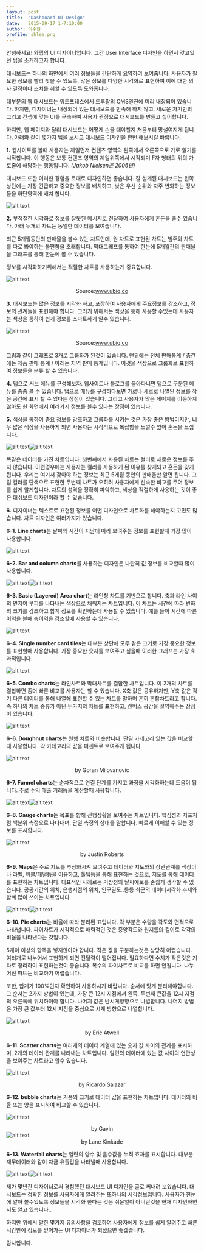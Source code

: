 ```yaml
---
layout: post
title:  "Dashboard UI Design"
date:   2015-09-17 1>7:10:00
author: 이수현
profile: shlee.png
---
```


안녕하세요! 와탭의 UI 디자이너입니다. 그간 User Interface 디자인을 하면서 갖고있던 팁을 소개하고자 합니다.

대시보드는 하나의 화면에서 여러 정보들을 간단하게 요약하여 보여줍니다.
사용자가 필요한 정보를 빨리 찾을 수 있도록, 많은 정보를 다양한 시각화로 표현하여 이에 대한 의사 결정이나 조치를 취할 수 있도록 도와줍니다.
 
대부분의 웹 대시보드는 워드프레스에서 드루팔의 CMS엔진에 미리 내장되어 있습니다.
하지만, 디자이너는 내장되어 있는 대시보드를 만족해 하지 않고, 새로운 자기만의 그리고 컨셉에 맞는 UI를 구축하여 사용자 관점으로 대시보드를 만들고 싶어합니다. 

하지만, 웹 페이지와 달리 대시보드는 어떻게 손을 대야할지 처음부터 망설여지게 됩니다.
아래와 같이 몇가지 팁을 보시고 대시보드 디자인을 한번 해보시길 바랍니다.


**1.** 웹사이트를 볼때 사용자는 제일먼저 컨텐츠 영역의 왼쪽에서 오른쪽으로 가로 읽기를 시작합니다. 이 행동은 보통 컨텐츠 영역의 제일위쪽에서 시작되며 F자 형태의 위의 가로줄에 해당하는 행동입니다.
*(Jakob Nielsen은 2006년)*

대시보드 또한 이러한 경험을 토대로 디자인하면 좋습니다. 
잘 설계된 대시보드는 왼쪽 상단에는 가장 긴급하고 중요한 정보를 배치하고, 낮은 우선 순위와 자주 변화하는 정보들을 하단영역에 배치 합니다.

![alt text](/assets/images/shlee/01/001.png "001")



**2.** 부적절한 시각화로 정보를 잘못된 메시지로 전달하여 사용자에게 혼돈을 줄수 있습니다.
아래 두개의 차트는 동일한 데이터를 보여줍니다.

최근 5개월동안의 판매율을 볼수 있는 차트인데, 원 차트로 표현된 차트는 범주와 차트를 따로 봐야하는 불편함을 초래합니다. 막대그래프를 통하여 한눈에 5개월간의 판매율을 그래프를 통해 한눈에 볼 수 있습니다.

정보를 시각화하기위해서는 적절한 차트를 사용하는게 중요합니다.

![alt text](/assets/images/shlee/01/002.png "002") <center>Source:www.ubiq.co</center>



**3.** 대시보드는 많은 정보를 시각화 하고, 포장하여 사용자에게 주요정보를 강조하고, 정보의 관계들을 표현해야 합니다.
그러기 위해서는 색상을 통해 사용할 수있는데 사용자는 색상을 통하여 쉽게 정보를 스마트하게 알수 있습니다.

![alt text](/assets/images/shlee/01/003.png "003") <center>Source:www.ubiq.co</center>

그림과 같이 그래프로 3개로 그룹화가 된것이 있습니다.
맨위에는 전체 판매통계 / 중간에는 제품 판매 통계 / 아래는 지역 판매 통계입니다.
이것을 색상으로 그룹화로 표현하여 정보들을 분류 할 수 있습니다.
 


**4.** 탭으로 서브 메뉴를 구성해보자. 웹사이트나 블로그를 돌아다니면 탭으로 구분된 메뉴를 종종 볼 수 있습니다.
탭으로 메뉴를 구성하다보면 가로나 세로로 나열된 정보를 작은 공간에 표시 할 수 있다는 장점이 있습니다. 그리고 사용자가 많은 페이지를 이동하지 않아도 한 화면에서 여러가지 정보를 볼수 있다는 장점이 있습니다.




**5.** 색상을 통하여 중요 정보를 강조하고 그룹화를 시키는 것은 가장 좋은 방법이지만, 너무 많은 색상을 사용하게 되면 사용자는 시각적으로 복잡함을 느낄수 있어 혼돈을 느낍니다. 

![alt text](/assets/images/shlee/01/004.png "004")![alt text](/assets/images/shlee/01/004-1.png "004-1")

똑같은 데이터를 가진 차트입니다. 첫번째에서 사용된 차트는 컬러로 새로운 정보를 주지 않습니다. 이런경우에는 사용자는 컬러를 사용하게 된 이유를 찾게되고 혼돈을 갖게됩니다. 우리는 여기서 갖아야 하는 정보는 최근 5개월 동안의 판매율만 알면 됩니다. 그럼 컬러를 단색으로 표현한 두번째 차트가 오히려 사용자에게 신속한 비교를 주어 정보를 쉽게 알게합니다. 
차트의 성격을 정확히 파악하고, 색상을 적절하게 사용하는 것이 좋은 대쉬보드 디자인이라 할 수 있습니다.



**6.** 디자이너는 텍스트로 표현된 정보를 어떤 디자인으로 차트화를 해야하는지 고민도 많습니다. 
차트 디자인은 여러가지가 있습니다. 

**6-1. Line charts**는 날짜와 시간이 지남에 따라 보여주는 정보를 표현할때 가장 많이 사용합니다.

![alt text](/assets/images/shlee/01/005.png "005")

**6-2. Bar and column charts**를 사용하는 디자인은 나란히 값 정보를 비교할때 많이 사용합니다.

![alt text](/assets/images/shlee/01/006.png "006")![alt text](/assets/images/shlee/01/006-1.png "006-1")

 **6-3. Basic (Layered) Area chart**는 라인형 차트를 기반으로 합니다. 축과 라인 사이의 면저이 부피를 나타내는 색상으로 채워지는 차트입니다. 
이 차트는 시간에 따라 변화의 크기를 강조하고 합계 정보를 확인하는데 사용할 수 있습니다. 예를 들어 시간에 따른 이익을 볼때 총이익을 강조할때 사용할 수 있습니다.

![alt text](/assets/images/shlee/01/007.png "007-1")



**6-4. Single number card tiles**는 대부분 상단에 모두 같은 크기로 가장 중요한 정보를 표현할때 사용합니다. 가장 중요한 숫자를 보여주고 싶을때 이러한 그래프는 가장 효과적입니다.

![alt text](/assets/images/shlee/01/008.png "008")


**6-5. Combo charts**는 라인차트와 막대차트를 결합한 차트입니다. 이 2개의 차트를 결합하면 좀더 빠른 비교를 사용자는 할 수 있습니다.
X축 값은 공유하지만, Y축 값은 각기 다른 데이터를 통해 나열해 표현할 수 있는 차트를 말하며 흔히 혼합차트라고 합니다. 즉 하나의 차트 종류가 아닌 두가지의 차트를 표현하고, 캔버스 공간을 절약해주는 장점이 있습니다.

![alt text](/assets/images/shlee/01/009.png "009")



**6-6. Doughnut charts**는 원형 차트와 비슷합니다. 단일 카테고리 있는 값을 비교할때 사용합니다. 각 카테고리의 값을 퍼센트로 보여주게 됩니다.

![alt text](/assets/images/shlee/01/010.png "010") <center>by Goran Milovanovic</center>



**6-7. Funnel charts**는 순차적으로 연결 단계를 가지고 과정을 시각화하는데 도움이 됩니다. 주로 수익 매출 거래등을 계산할때 사용합니다.

![alt text](/assets/images/shlee/01/011.png "011")![alt text](/assets/images/shlee/01//011-1.png "011-1")



**6-8. Gauge charts**는 목표를 향해 진행상황을 보여주는 차트입니다. 핵심성과 지표처럼 백분위 측정으로 나타내며, 단일 측정의 상태를 말합니다. 빠르게 이해할 수 있는 정보를 표시합니다. 

![alt text](/assets/images/shlee/01/012.png "012") <center>by Justin Roberts</center>



**6-9. Maps**은 주로 지도를 추상화시켜 보여주고 데이터와 지도와의 상관관계를 색상이나 라벨, 버블/패널등을 이용하고, 툴팁등을 통해 표현하는 것으로, 지도를 통해 데이터를 표현하는 차트입니다. 대표적인 사례로는 기상청의 날씨예보를 손쉽게 생각할 수 있습니다. 공공기간의 위치, 은행지점의 위치, 인구밀도..등등 최근의 데이터시각화 추세와 함꼐 많이 쓰이는 차트입니다. 

![alt text](/assets/images/shlee/01/013.png "013")![alt text](/assets/images/shlee/01/013-1.png "013-1")



**6-10. Pie charts**는 비율에 따라 분리된 표입니다. 각 부분은 수량을 각도와 면적으로 나타냅니다. 파이차트가 시각적으로 매력적인 것은 중앙각도와 원지름의 길이로 각각의 비율을 나타낸다는 것입니다.

5개이 이상의 항목을 넣지않아야 합니다. 작은 값을 구분하는것은 상당히 어렵습니다. 여러개로 나누어서 표현하게 되면 전달력이 떨어집니다. 필요하다면 수치가 작은것은 기타로 정리하여 표현하는것이 좋습니다. 복수의 파이차트로 비교를 하면 안됩니다. 나누어진 파트는 비교하기 어렵습니다. 

또한, 합계가 100%인지 확인하여 사용하시기 바랍니다. 순서에 맞게 분리해야합니다. 그 순서는 2가지 방법이 있는데, 가장 큰 12시 지점에서 왼쪽. 두번째 큰값을 12시 지점의 오른쪽에 위치하여야 합니다. 나머지 값은 반시계방향으로 나열합니다. 나머지 방법은 가장 큰 값부터 12시 지점을 중심으로 시계 방향으로 나열합니다.

![alt text](/assets/images/shlee/01/014.png "014") 
<center>by Eric Atwell</center>



**6-11. Scatter charts**는 여러개의 데이터 계열에 있는 숫자 값 사이의 관계를 표시하며, 2개의 데이터 관계를 나타내는 차트입니다. 일련의 데이터에 있는 값 사이의 연관성을 보여주는 차트라고 할수 있습니다.

![alt text](/assets/images/shlee/01/015.png "015") <center>by Ricardo Salazar</center>



**6-12. bubble charts**는 거품의 크기로 데이터 값을 표현하는 차트입니다. 데이터의 비율 또는 양을 표시하여 비교할 수 있습니다.

![alt text](/assets/images/shlee/01/016.png "016") <center>by Gavin</center>
![alt text](/assets/images/shlee/01/016-1.png "016-1") <center>by Lane Kinkade</center>



**6-13. Waterfall charts**는 일련의 양수 및 음수값을 누적 효과를 표시합니다. 대부분 재무데이터와 같이 자금 유출입을 나타낼때 사용합니다.

![alt text](/assets/images/shlee/01/017.png "017")![alt text](/assets/images/shlee/01/017-1.png "017-1")



제가 몇년간 디자이너로써 경험했던 대시보드 UI 디자인을 글로 써내려 보았습니다.
대시보드는 정확한 정보를 사용자에게 알려주는 또하나의 시각정보입니다. 
사용자가 한눈에 알아 볼수있도록 정보들을 시각화 한다는 것은 쉬운일이 아니란것을 현재 디자인하면서도 알고 있습니다.. 

하지만 위에서 말한 몇가지 유의사항을 검토하여 사용자에게 정보를 쉽게 알려주고 빠른 시간안에 정보를 얻어가는 UI 디자이너가 되셨으면 좋겠습니다.

감사합니다.
